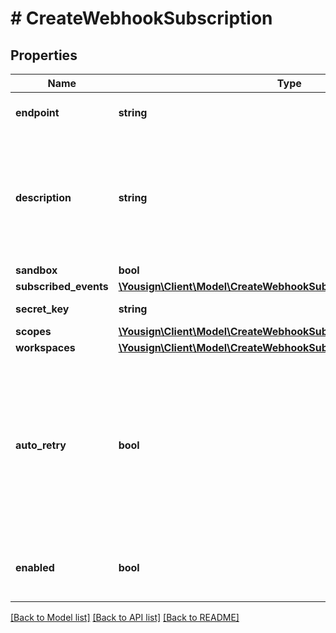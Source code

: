 # # CreateWebhookSubscription

## Properties

Name | Type | Description | Notes
------------ | ------------- | ------------- | -------------
**endpoint** | **string** | Https target URL of the webhook |
**description** | **string** | Short description of the webhook. This property cannot start or end with whitespace, does not allow HTML tags, URL or email. |
**sandbox** | **bool** |  |
**subscribed_events** | [**\Yousign\Client\Model\CreateWebhookSubscriptionSubscribedEvents**](CreateWebhookSubscriptionSubscribedEvents.md) |  |
**secret_key** | **string** | Autogenerated 32 bytes key | [optional]
**scopes** | [**\Yousign\Client\Model\CreateWebhookSubscriptionScopes**](CreateWebhookSubscriptionScopes.md) |  |
**workspaces** | [**\Yousign\Client\Model\CreateWebhookSubscriptionWorkspaces**](CreateWebhookSubscriptionWorkspaces.md) |  | [optional]
**auto_retry** | **bool** | If a Webhook request fails for any reason, Yousign will retry the request 8 times using a back-off mechanism after: 2, 6, 30, 60, 300, 1080, 1440, 2880 min |
**enabled** | **bool** | Choose whether the webhook is enabled or not. |

[[Back to Model list]](../../README.md#models) [[Back to API list]](../../README.md#endpoints) [[Back to README]](../../README.md)
